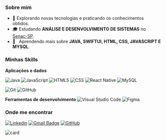 <h3>Sobre mim</h3>

- 🤔 Explorando novas tecnologias e praticando os conhecimentos obtidos.
- 🎓 Estudando **ANÁLISE E DESENVOLVIMENTO DE SISTEMAS** no <a href="https://www.sp.senac.br">Senac-SP</a>.
- 🌱 &nbsp; Aprendendo mais sobre **JAVA, SWIFTUI, HTML, CSS, JAVASCRIPT E MYSQL**.

<h3>Minhas Skills</h3>

**Aplicações e dados**

![Java](https://img.shields.io/badge/-Java-333333?style=flat&logo=Java&logoColor=007396)
![JavaScript](https://img.shields.io/badge/-JavaScript-333333?style=flat&logo=javascript)
![HTML5](https://img.shields.io/badge/-HTML5-333333?style=flat&logo=HTML5)
![CSS](https://img.shields.io/badge/-CSS-333333?style=flat&logo=CSS3&logoColor=1572B6)
![React Native](https://img.shields.io/badge/-React%20Native-333333?style=flat&logo=react)
![MySQL](https://img.shields.io/badge/-MySQL-333333?style=flat&logo=mysql)



![Git](https://img.shields.io/badge/-Git-333333?style=flat&logo=git)
![GitHub](https://img.shields.io/badge/-GitHub-333333?style=flat&logo=github)

**Ferramentas de desenvolvimento**
![Visual Studio Code](https://img.shields.io/badge/-Visual%20Studio%20Code-333333?style=flat&logo=visual-studio-code&logoColor=007ACC)
![Figma](https://img.shields.io/badge/-Figma-333333?style=flat&logo=figma&logoColor=007ACC)

<h3>Onde me encontrar</h3>

[![Linkedin](https://img.shields.io/badge/-LinkedIn-blue?style=flat-square&logo=Linkedin&logoColor=white&link=https://www.linkedin.com/in/wllnao/)](https://www.linkedin.com/in/wllnao/)
[![Gmail Badge](https://img.shields.io/badge/-Gmail-006bed?style=flat-square&logo=Gmail&logoColor=white&link=mailto:wlln.almeida.oliveira@gmail.com)](mailto:wlln.almeida.oliveira@gmail.com)
[![GitHub](https://img.shields.io/github/followers/wlln148?label=follow&style=social)](https://github.com/wlln148)


![card](https://github-readme-stats.vercel.app/api?username=wlln148&theme=dark&show_icons=true)
